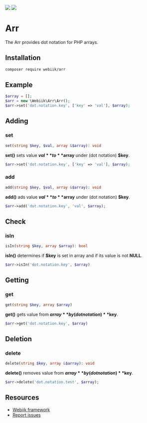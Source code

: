 <p align="left">
<img src="https://img.shields.io/packagist/l/webiik/webiik.svg"/>
<img src="https://img.shields.io/badge/dependencies-0-brightgreen.svg"/>
</p>

Arr
===
The Arr provides dot notation for PHP arrays.

Installation
------------
```bash
composer require webiik/arr
```

Example
-------
```php
$array = [];
$arr = new \Webiik\Arr\Arr();
$arr->set('dot.notation.key', ['key' => 'val'], $array);
```

Adding
------
### set
```php
set(string $key, $val, array &$array): void
```
**set()** sets value **$val** to **$array** under (dot notation) **$key**.
```php
$arr->set('dot.notation.key', ['key' => 'val'], $array);
```

### add
```php
add(string $key, $val, array &$array): void
```
**add()** ads value **$val** to **$array** under (dot notation) **$key**.
```php
$arr->add('dot.notation.key', 'val', $array);
```

Check
-----
### isIn
```php
isIn(string $key, array $array): bool
```
**isIn()** determines if **$key** is set in array and if its value is not **NULL**.
```php
$arr->isIn('dot.notation.key', $array)
```

Getting
-------
### get
```php
get(string $key, array $array)
```
**get()** gets value from **$array** by (dot notation) **$key**.
```php
$arr->get('dot.notation.key', $array)
```

Deletion
--------
### delete
```php
delete(string $key, array &$array): void
```
**delete()** removes value from **$array** by (dot notation) **$key**.
```php
$arr->delete('dot.notation.test', $array);
```

Resources
---------
* [Webiik framework][1]
* [Report issues][2]

[1]: https://github.com/webiik/webiik
[2]: https://github.com/webiik/webiik/issues